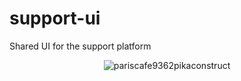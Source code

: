 # support-ui
Shared UI for the support platform

<div align=center>

![pariscafe9362pikaconstruct](https://user-images.githubusercontent.com/11539094/51402081-723f7c00-1b44-11e9-949a-c8d7d06f6860.gif)
